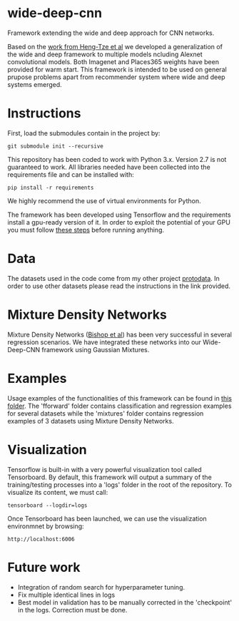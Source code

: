 # wide-deep-cnn
Framework extending the wide and deep approach for CNN networks.

Based on the [work from Heng-Tze et al](https://arxiv.org/abs/1606.07792) we developed a generalization of the wide and deep framework to multiple models ncluding Alexnet convolutional models. Both Imagenet and Places365 weights have been provided for warm start. This framework is intended to be used on general prupose problems apart from recommender system where wide and deep systems emerged.

# Instructions

First, load the submodules contain in the project by:

`git submodule init --recursive`

This repository has been coded to work with Python 3.x. Version 2.7 is not guaranteed to work. All libraries needed have been collected into the requirements file and can be installed with:

`pip install -r requirements`

We highly recommend the use of virtual environments for Python.

The framework has been developed using Tensorflow and the requirements install a gpu-ready version of it. In order to exploit the potential of your GPU you must follow [these steps](https://www.tensorflow.org/install/install_linux#nvidia_requirements_to_run_tensorflow_with_gpu_support) before running anything.


# Data

The datasets used in the code come from my other project [protodata](https://github.com/DaniUPC/protodata). In order to use other datasets please read the instructions in the link provided.

# Mixture Density Networks

Mixture Density Networks ([Bishop et al](http://publications.aston.ac.uk/373/)) has been very successful in several regression scenarios. We have integrated these networks into our Wide-Deep-CNN framework using Gaussian Mixtures.

# Examples

Usage examples of the functionalities of this framework can be found in [this folder](https://github.com/DaniUPC/wide-deep-cnn/tree/master/code/widedeep/training). The 'fforward' folder contains classification and regression examples for several datasets while the 'mixtures' folder contains regression examples of 3 datasets using Mixture Density Networks.

# Visualization

Tensorflow is built-in with a very powerful visualization tool called Tensorboard. By default, this framework will output a summary of the training/testing processes into a 'logs' folder in the root of the repository. To visualize its content, we must call:

`tensorboard --logdir=logs`

Once Tensorboard has been launched, we can use the visualization environmnet by browsing:

`http://localhost:6006`

# Future work

- Integration of random search for hyperparameter tuning.
- Fix multiple identical lines in logs
- Best model in validation has to be manually corrected in the 'checkpoint' in the logs. Correction must be done.
